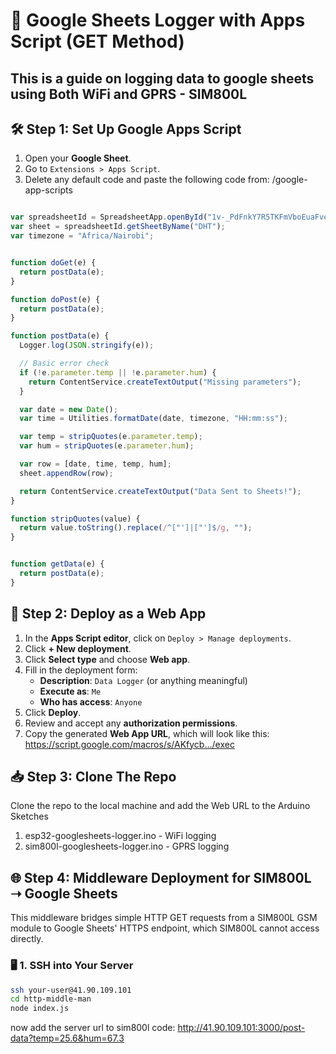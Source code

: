 # 📡 Google Sheets Logger with Apps Script (GET Method)
This is a guide on logging data to google sheets using Both WiFi and GPRS - SIM800L
---

## 🛠 Step 1: Set Up Google Apps Script

1. Open your **Google Sheet**.
2. Go to `Extensions > Apps Script`.
3. Delete any default code and paste the following code from: /google-app-scripts

```javascript

var spreadsheetId = SpreadsheetApp.openById("1v-_PdFnkY7R5TKFmVboEuaFvexIxk8vtSzg4Cy5Rr2o");
var sheet = spreadsheetId.getSheetByName("DHT");
var timezone = "Africa/Nairobi";


function doGet(e) {
  return postData(e);
}

function doPost(e) {
  return postData(e);
}

function postData(e) {
  Logger.log(JSON.stringify(e));

  // Basic error check
  if (!e.parameter.temp || !e.parameter.hum) {
    return ContentService.createTextOutput("Missing parameters");
  }

  var date = new Date();
  var time = Utilities.formatDate(date, timezone, "HH:mm:ss");

  var temp = stripQuotes(e.parameter.temp);
  var hum = stripQuotes(e.parameter.hum);

  var row = [date, time, temp, hum];
  sheet.appendRow(row);

  return ContentService.createTextOutput("Data Sent to Sheets!");
}

function stripQuotes(value) {
  return value.toString().replace(/^["']|["']$/g, "");
}


function getData(e) {
  return postData(e); 
}

```

## 🚀 Step 2: Deploy as a Web App

1. In the **Apps Script editor**, click on `Deploy > Manage deployments`.
2. Click **+ New deployment**.
3. Click **Select type** and choose **Web app**.
4. Fill in the deployment form:
   - **Description**: `Data Logger` (or anything meaningful)
   - **Execute as**: `Me`
   - **Who has access**: `Anyone`
5. Click **Deploy**.
6. Review and accept any **authorization permissions**.
7. Copy the generated **Web App URL**, which will look like this: https://script.google.com/macros/s/AKfycb.../exec


## 📥 Step 3: Clone The Repo 

Clone the repo to the local machine and add the Web URL to the Arduino Sketches

1. esp32-googlesheets-logger.ino - WiFi logging
2. sim800l-googlesheets-logger.ino - GPRS logging


## 🌐 Step 4: Middleware Deployment for SIM800L ➝ Google Sheets

This middleware bridges simple HTTP GET requests from a SIM800L GSM module to Google Sheets' HTTPS endpoint, which SIM800L cannot access directly.


### 🖥️ 1. SSH into Your Server

```bash
ssh your-user@41.90.109.101
cd http-middle-man
node index.js
```

now add the server url to sim800l code: http://41.90.109.101:3000/post-data?temp=25.6&hum=67.3
